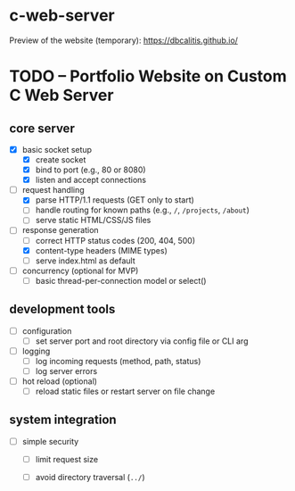 # c-web-server
Preview of the website (temporary): https://dbcalitis.github.io/

# TODO – Portfolio Website on Custom C Web Server

## core server
- [X] basic socket setup
  - [X] create socket
  - [X] bind to port (e.g., 80 or 8080)
  - [X] listen and accept connections
- [ ] request handling
  - [X] parse HTTP/1.1 requests (GET only to start)
  - [ ] handle routing for known paths (e.g., `/`, `/projects`, `/about`)
  - [ ] serve static HTML/CSS/JS files
- [ ] response generation
  - [ ] correct HTTP status codes (200, 404, 500)
  - [X] content-type headers (MIME types)
  - [ ] serve index.html as default
- [ ] concurrency (optional for MVP)
  - [ ] basic thread-per-connection model or select()

## development tools
- [ ] configuration
  - [ ] set server port and root directory via config file or CLI arg
- [ ] logging
  - [ ] log incoming requests (method, path, status)
  - [ ] log server errors
- [ ] hot reload (optional)
  - [ ] reload static files or restart server on file change

## system integration
- [ ] simple security
  - [ ] limit request size
  - [ ] avoid directory traversal (`../`)


